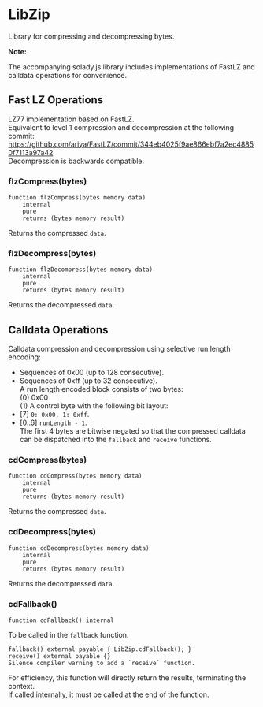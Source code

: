 # LibZip

Library for compressing and decompressing bytes.


<b>Note:</b>

The accompanying solady.js library includes implementations of
FastLZ and calldata operations for convenience.



<!-- customintro:start --><!-- customintro:end -->

## Fast LZ Operations

LZ77 implementation based on FastLZ.   
Equivalent to level 1 compression and decompression at the following commit:   
https://github.com/ariya/FastLZ/commit/344eb4025f9ae866ebf7a2ec48850f7113a97a42   
Decompression is backwards compatible.

### flzCompress(bytes)

```solidity
function flzCompress(bytes memory data)
    internal
    pure
    returns (bytes memory result)
```

Returns the compressed `data`.

### flzDecompress(bytes)

```solidity
function flzDecompress(bytes memory data)
    internal
    pure
    returns (bytes memory result)
```

Returns the decompressed `data`.

## Calldata Operations

Calldata compression and decompression using selective run length encoding:   
- Sequences of 0x00 (up to 128 consecutive).   
- Sequences of 0xff (up to 32 consecutive).   
A run length encoded block consists of two bytes:   
(0) 0x00   
(1) A control byte with the following bit layout:   
- [7]     `0: 0x00, 1: 0xff`.   
- [0..6]  `runLength - 1`.   
The first 4 bytes are bitwise negated so that the compressed calldata   
can be dispatched into the `fallback` and `receive` functions.

### cdCompress(bytes)

```solidity
function cdCompress(bytes memory data)
    internal
    pure
    returns (bytes memory result)
```

Returns the compressed `data`.

### cdDecompress(bytes)

```solidity
function cdDecompress(bytes memory data)
    internal
    pure
    returns (bytes memory result)
```

Returns the decompressed `data`.

### cdFallback()

```solidity
function cdFallback() internal
```

To be called in the `fallback` function.   
```solidity   
fallback() external payable { LibZip.cdFallback(); }   
receive() external payable {}   
Silence compiler warning to add a `receive` function.   
```   
For efficiency, this function will directly return the results, terminating the context.   
If called internally, it must be called at the end of the function.